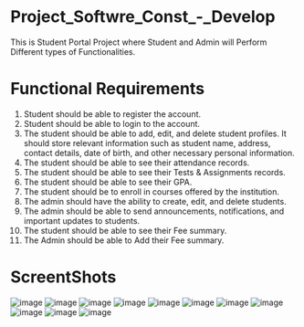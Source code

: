 # Project_Softwre_Const_-_Develop
  This is Student Portal Project where Student and Admin will Perform Different types of Functionalities.


# Functional Requirements
1. Student should be able to register the account.
2. Student should be able to login to the account.
3. The student should be able to add, edit, and delete student profiles. It should store relevant information such as student name, address, contact details, date of birth, and other necessary personal information.
4. The student should be able to see their attendance records.
5. The student should be able to see their Tests & Assignments records.
6.  The student should be able to see their GPA.
7.  The student should be to enroll in courses offered by the institution.
8.  The admin should have the ability to create, edit, and delete students.
9.  The admin should be able to send announcements, notifications, and important updates to students.
10.  The student should be able to see their Fee summary.
11.  The Admin should be able to Add their Fee summary.

# ScreentShots

![image](https://github.com/12usman12/Project_Softwre_Const_-_Develop/assets/84909068/3ed8e6bf-8729-4944-99b3-f4ca812c2b5e)
![image](https://github.com/12usman12/Project_Softwre_Const_-_Develop/assets/84909068/1bdf1807-d1c1-4dde-b3dd-d9b6cbc75c6c)
![image](https://github.com/12usman12/Project_Softwre_Const_-_Develop/assets/84909068/f613a565-2054-407a-b032-4900d8cc7e10)
![image](https://github.com/12usman12/Project_Softwre_Const_-_Develop/assets/84909068/9f1cc915-0825-49a7-bec7-09d641ddb8ad)
![image](https://github.com/12usman12/Project_Softwre_Const_-_Develop/assets/84909068/d728717b-b0a5-43a1-bdbe-5d14c40361b3)
![image](https://github.com/12usman12/Project_Softwre_Const_-_Develop/assets/84909068/455493d1-9de6-45b2-a351-28bb241422e6)
![image](https://github.com/12usman12/Project_Softwre_Const_-_Develop/assets/84909068/e9beb67a-c848-4731-9a1d-2270ef05de37)
![image](https://github.com/12usman12/Project_Softwre_Const_-_Develop/assets/84909068/eb49540f-c350-4fa3-85f8-0cbbd348acaa)
![image](https://github.com/12usman12/Project_Softwre_Const_-_Develop/assets/84909068/6cccb17d-a574-4f24-b034-fa7707a9c74f)
![image](https://github.com/12usman12/Project_Softwre_Const_-_Develop/assets/84909068/973ca04e-fd88-4628-804e-1b1bdb63c89f)
![image](https://github.com/12usman12/Project_Softwre_Const_-_Develop/assets/84909068/be7641e0-b8f9-4edf-8249-67043f2c49fb)





